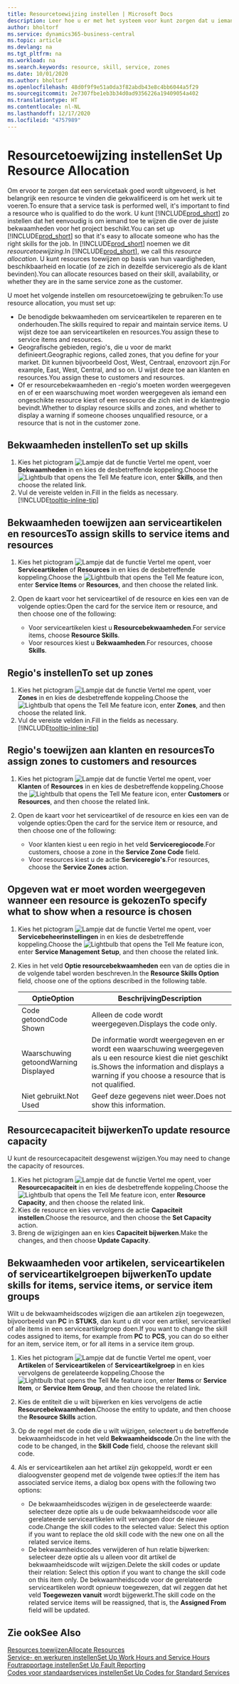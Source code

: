 ```yaml
---
title: Resourcetoewijzing instellen | Microsoft Docs
description: Leer hoe u er met het systeem voor kunt zorgen dat u iemand toewijst die over de vereiste vaardigheden beschikt om een service te bieden.
author: bholtorf
ms.service: dynamics365-business-central
ms.topic: article
ms.devlang: na
ms.tgt_pltfrm: na
ms.workload: na
ms.search.keywords: resource, skill, service, zones
ms.date: 10/01/2020
ms.author: bholtorf
ms.openlocfilehash: 48d0f9f9e51a0da3f82abdb43e8c4bb6044a5f29
ms.sourcegitcommit: 2e7307fbe1eb3b34d0ad9356226a19409054a402
ms.translationtype: HT
ms.contentlocale: nl-NL
ms.lasthandoff: 12/17/2020
ms.locfileid: "4757989"
---
```

# <a name="set-up-resource-allocation"></a><span data-ttu-id="535e6-103">Resourcetoewijzing instellen</span><span class="sxs-lookup"><span data-stu-id="535e6-103">Set Up Resource Allocation</span></span>
<span data-ttu-id="535e6-104">Om ervoor te zorgen dat een servicetaak goed wordt uitgevoerd, is het belangrijk een resource te vinden die gekwalificeerd is om het werk uit te voeren.</span><span class="sxs-lookup"><span data-stu-id="535e6-104">To ensure that a service task is performed well, it's important to find a resource who is qualified to do the work.</span></span> <span data-ttu-id="535e6-105">U kunt [!INCLUDE[prod_short](includes/prod_short.md)] zo instellen dat het eenvoudig is om iemand toe te wijzen die over de juiste bekwaamheden voor het project beschikt.</span><span class="sxs-lookup"><span data-stu-id="535e6-105">You can set up [!INCLUDE[prod_short](includes/prod_short.md)] so that it's easy to allocate someone who has the right skills for the job.</span></span> <span data-ttu-id="535e6-106">In [!INCLUDE[prod_short](includes/prod_short.md)] noemen we dit _resourcetoewijzing_.</span><span class="sxs-lookup"><span data-stu-id="535e6-106">In [!INCLUDE[prod_short](includes/prod_short.md)], we call this _resource allocation_.</span></span> <span data-ttu-id="535e6-107">U kunt resources toewijzen op basis van hun vaardigheden, beschikbaarheid en locatie (of ze zich in dezelfde serviceregio als de klant bevinden).</span><span class="sxs-lookup"><span data-stu-id="535e6-107">You can allocate resources based on their skill, availability, or whether they are in the same service zone as the customer.</span></span> 

<span data-ttu-id="535e6-108">U moet het volgende instellen om resourcetoewijzing te gebruiken:</span><span class="sxs-lookup"><span data-stu-id="535e6-108">To use resource allocation, you must set up:</span></span>  
  
* <span data-ttu-id="535e6-109">De benodigde bekwaamheden om serviceartikelen te repareren en te onderhouden.</span><span class="sxs-lookup"><span data-stu-id="535e6-109">The skills required to repair and maintain service items.</span></span> <span data-ttu-id="535e6-110">U wijst deze toe aan serviceartikelen en resources.</span><span class="sxs-lookup"><span data-stu-id="535e6-110">You assign these to service items and resources.</span></span>  
* <span data-ttu-id="535e6-111">Geografische gebieden, regio's, die u voor de markt definieert.</span><span class="sxs-lookup"><span data-stu-id="535e6-111">Geographic regions, called zones, that you define for your market.</span></span> <span data-ttu-id="535e6-112">Dit kunnen bijvoorbeeld Oost, West, Centraal, enzovoort zijn.</span><span class="sxs-lookup"><span data-stu-id="535e6-112">For example, East, West, Central, and so on.</span></span> <span data-ttu-id="535e6-113">U wijst deze toe aan klanten en resources.</span><span class="sxs-lookup"><span data-stu-id="535e6-113">You assign these to customers and resources.</span></span>  
* <span data-ttu-id="535e6-114">Of er resourcebekwaamheden en -regio's moeten worden weergegeven en of er een waarschuwing moet worden weergegeven als iemand een ongeschikte resource kiest of een resource die zich niet in de klantregio bevindt.</span><span class="sxs-lookup"><span data-stu-id="535e6-114">Whether to display resource skills and zones, and whether to display a warning if someone chooses unqualified resource, or a resource that is not in the customer zone.</span></span>  

## <a name="to-set-up-skills"></a><span data-ttu-id="535e6-115">Bekwaamheden instellen</span><span class="sxs-lookup"><span data-stu-id="535e6-115">To set up skills</span></span>
1. <span data-ttu-id="535e6-116">Kies het pictogram ![Lampje dat de functie Vertel me opent](media/ui-search/search_small.png "Vertel me wat u wilt doen"), voer **Bekwaamheden** in en kies de desbetreffende koppeling.</span><span class="sxs-lookup"><span data-stu-id="535e6-116">Choose the ![Lightbulb that opens the Tell Me feature](media/ui-search/search_small.png "Tell me what you want to do") icon, enter **Skills**, and then choose the related link.</span></span>  
2. <span data-ttu-id="535e6-117">Vul de vereiste velden in.</span><span class="sxs-lookup"><span data-stu-id="535e6-117">Fill in the fields as necessary.</span></span> [!INCLUDE[tooltip-inline-tip](includes/tooltip-inline-tip_md.md)]  

## <a name="to-assign-skills-to-service-items-and-resources"></a><span data-ttu-id="535e6-118">Bekwaamheden toewijzen aan serviceartikelen en resources</span><span class="sxs-lookup"><span data-stu-id="535e6-118">To assign skills to service items and resources</span></span>
1. <span data-ttu-id="535e6-119">Kies het pictogram ![Lampje dat de functie Vertel me opent](media/ui-search/search_small.png "Vertel me wat u wilt doen"), voer **Serviceartikelen** of **Resources** in en kies de desbetreffende koppeling.</span><span class="sxs-lookup"><span data-stu-id="535e6-119">Choose the ![Lightbulb that opens the Tell Me feature](media/ui-search/search_small.png "Tell me what you want to do") icon, enter **Service Items** or **Resources**, and then choose the related link.</span></span>  
2. <span data-ttu-id="535e6-120">Open de kaart voor het serviceartikel of de resource en kies een van de volgende opties:</span><span class="sxs-lookup"><span data-stu-id="535e6-120">Open the card for the service item or resource, and then choose one of the following:</span></span>  
  
    * <span data-ttu-id="535e6-121">Voor serviceartikelen kiest u **Resourcebekwaamheden**.</span><span class="sxs-lookup"><span data-stu-id="535e6-121">For service items, choose **Resource Skills**.</span></span>  
    * <span data-ttu-id="535e6-122">Voor resources kiest u **Bekwaamheden**.</span><span class="sxs-lookup"><span data-stu-id="535e6-122">For resources, choose **Skills**.</span></span>  

## <a name="to-set-up-zones"></a><span data-ttu-id="535e6-123">Regio's instellen</span><span class="sxs-lookup"><span data-stu-id="535e6-123">To set up zones</span></span>
1. <span data-ttu-id="535e6-124">Kies het pictogram ![Lampje dat de functie Vertel me opent](media/ui-search/search_small.png "Vertel me wat u wilt doen"), voer **Zones** in en kies de desbetreffende koppeling.</span><span class="sxs-lookup"><span data-stu-id="535e6-124">Choose the ![Lightbulb that opens the Tell Me feature](media/ui-search/search_small.png "Tell me what you want to do") icon, enter **Zones**, and then choose the related link.</span></span>  
2. <span data-ttu-id="535e6-125">Vul de vereiste velden in.</span><span class="sxs-lookup"><span data-stu-id="535e6-125">Fill in the fields as necessary.</span></span> [!INCLUDE[tooltip-inline-tip](includes/tooltip-inline-tip_md.md)]  

## <a name="to-assign-zones-to-customers-and-resources"></a><span data-ttu-id="535e6-126">Regio's toewijzen aan klanten en resources</span><span class="sxs-lookup"><span data-stu-id="535e6-126">To assign zones to customers and resources</span></span> 
1. <span data-ttu-id="535e6-127">Kies het pictogram ![Lampje dat de functie Vertel me opent](media/ui-search/search_small.png "Vertel me wat u wilt doen"), voer **Klanten** of **Resources** in en kies de desbetreffende koppeling.</span><span class="sxs-lookup"><span data-stu-id="535e6-127">Choose the ![Lightbulb that opens the Tell Me feature](media/ui-search/search_small.png "Tell me what you want to do") icon, enter **Customers** or **Resources**, and then choose the related link.</span></span>  
2. <span data-ttu-id="535e6-128">Open de kaart voor het serviceartikel of de resource en kies een van de volgende opties:</span><span class="sxs-lookup"><span data-stu-id="535e6-128">Open the card for the service item or resource, and then choose one of the following:</span></span>  
  
    * <span data-ttu-id="535e6-129">Voor klanten kiest u een regio in het veld **Serviceregiocode**.</span><span class="sxs-lookup"><span data-stu-id="535e6-129">For customers, choose a zone in the **Service Zone Code** field.</span></span>  
    * <span data-ttu-id="535e6-130">Voor resources kiest u de actie **Serviceregio's**.</span><span class="sxs-lookup"><span data-stu-id="535e6-130">For resources, choose the **Service Zones** action.</span></span>  

## <a name="to-specify-what-to-show-when-a-resource-is-chosen"></a><span data-ttu-id="535e6-131">Opgeven wat er moet worden weergegeven wanneer een resource is gekozen</span><span class="sxs-lookup"><span data-stu-id="535e6-131">To specify what to show when a resource is chosen</span></span>
1. <span data-ttu-id="535e6-132">Kies het pictogram ![Lampje dat de functie Vertel me opent](media/ui-search/search_small.png "Vertel me wat u wilt doen"), voer **Servicebeheerinstellingen** in en kies de desbetreffende koppeling.</span><span class="sxs-lookup"><span data-stu-id="535e6-132">Choose the ![Lightbulb that opens the Tell Me feature](media/ui-search/search_small.png "Tell me what you want to do") icon, enter **Service Management Setup**, and then choose the related link.</span></span> 
2. <span data-ttu-id="535e6-133">Kies in het veld **Optie resourcebekwaamheden** een van de opties die in de volgende tabel worden beschreven.</span><span class="sxs-lookup"><span data-stu-id="535e6-133">In the **Resource Skills Option** field, choose one of the options described in the following table.</span></span>  
  
    |<span data-ttu-id="535e6-134">**Optie**</span><span class="sxs-lookup"><span data-stu-id="535e6-134">**Option**</span></span>|<span data-ttu-id="535e6-135">**Beschrijving**</span><span class="sxs-lookup"><span data-stu-id="535e6-135">**Description**</span></span>|  
    |------------|-------------|  
    |<span data-ttu-id="535e6-136">Code getoond</span><span class="sxs-lookup"><span data-stu-id="535e6-136">Code Shown</span></span> | <span data-ttu-id="535e6-137">Alleen de code wordt weergegeven.</span><span class="sxs-lookup"><span data-stu-id="535e6-137">Displays the code only.</span></span>|  
    |<span data-ttu-id="535e6-138">Waarschuwing getoond</span><span class="sxs-lookup"><span data-stu-id="535e6-138">Warning Displayed</span></span> | <span data-ttu-id="535e6-139">De informatie wordt weergegeven en er wordt een waarschuwing weergegeven als u een resource kiest die niet geschikt is.</span><span class="sxs-lookup"><span data-stu-id="535e6-139">Shows the information and displays a warning if you choose a resource that is not qualified.</span></span>|  
    |<span data-ttu-id="535e6-140">Niet gebruikt.</span><span class="sxs-lookup"><span data-stu-id="535e6-140">Not Used</span></span> | <span data-ttu-id="535e6-141">Geef deze gegevens niet weer.</span><span class="sxs-lookup"><span data-stu-id="535e6-141">Does not show this information.</span></span>|  

## <a name="to-update-resource-capacity"></a><span data-ttu-id="535e6-142">Resourcecapaciteit bijwerken</span><span class="sxs-lookup"><span data-stu-id="535e6-142">To update resource capacity</span></span>  
<span data-ttu-id="535e6-143">U kunt de resourcecapaciteit desgewenst wijzigen.</span><span class="sxs-lookup"><span data-stu-id="535e6-143">You may need to change the capacity of resources.</span></span>  
  
1. <span data-ttu-id="535e6-144">Kies het pictogram ![Lampje dat de functie Vertel me opent](media/ui-search/search_small.png "Vertel me wat u wilt doen"), voer **Resourcecapaciteit** in en kies de desbetreffende koppeling.</span><span class="sxs-lookup"><span data-stu-id="535e6-144">Choose the ![Lightbulb that opens the Tell Me feature](media/ui-search/search_small.png "Tell me what you want to do") icon, enter **Resource Capacity**, and then choose the related link.</span></span>  
2. <span data-ttu-id="535e6-145">Kies de resource en kies vervolgens de actie **Capaciteit instellen**.</span><span class="sxs-lookup"><span data-stu-id="535e6-145">Choose the resource, and then choose the **Set Capacity** action.</span></span>  
3. <span data-ttu-id="535e6-146">Breng de wijzigingen aan en kies **Capaciteit bijwerken**.</span><span class="sxs-lookup"><span data-stu-id="535e6-146">Make the changes, and then choose **Update Capacity**.</span></span>  

## <a name="to-update-skills-for-items-service-items-or-service-item-groups"></a><span data-ttu-id="535e6-147">Bekwaamheden voor artikelen, serviceartikelen of serviceartikelgroepen bijwerken</span><span class="sxs-lookup"><span data-stu-id="535e6-147">To update skills for items, service items, or service item groups</span></span>
<span data-ttu-id="535e6-148">Wilt u de bekwaamheidscodes wijzigen die aan artikelen zijn toegewezen, bijvoorbeeld van **PC** in **STUKS**, dan kunt u dit voor een artikel, serviceartikel of alle items in een serviceartikelgroep doen.</span><span class="sxs-lookup"><span data-stu-id="535e6-148">If you want to change the skill codes assigned to items, for example from **PC** to **PCS**, you can do so either for an item, service item, or for all items in a service item group.</span></span>  
  
1. <span data-ttu-id="535e6-149">Kies het pictogram ![Lampje dat de functie Vertel me opent](media/ui-search/search_small.png "Vertel me wat u wilt doen"), voer **Artikelen** of **Serviceartikelen** of **Serviceartikelgroep** in en kies vervolgens de gerelateerde koppeling.</span><span class="sxs-lookup"><span data-stu-id="535e6-149">Choose the ![Lightbulb that opens the Tell Me feature](media/ui-search/search_small.png "Tell me what you want to do") icon, enter **Items** or **Service Item**, or **Service Item Group**, and then choose the related link.</span></span>  
2. <span data-ttu-id="535e6-150">Kies de entiteit die u wilt bijwerken en kies vervolgens de actie **Resourcebekwaamheden**.</span><span class="sxs-lookup"><span data-stu-id="535e6-150">Choose the entity to update, and then choose the **Resource Skills** action.</span></span>  
3. <span data-ttu-id="535e6-151">Op de regel met de code die u wilt wijzigen, selecteert u de betreffende bekwaamheidscode in het veld **Bekwaamheidscode**.</span><span class="sxs-lookup"><span data-stu-id="535e6-151">On the line with the code to be changed, in the **Skill Code** field, choose the relevant skill code.</span></span>  
4.  <span data-ttu-id="535e6-152">Als er serviceartikelen aan het artikel zijn gekoppeld, wordt er een dialoogvenster geopend met de volgende twee opties:</span><span class="sxs-lookup"><span data-stu-id="535e6-152">If the item has associated service items, a dialog box opens with the following two options:</span></span>  
  
    * <span data-ttu-id="535e6-153">De bekwaamheidscodes wijzigen in de geselecteerde waarde: selecteer deze optie als u de oude bekwaamheidscode voor alle gerelateerde serviceartikelen wilt vervangen door de nieuwe code.</span><span class="sxs-lookup"><span data-stu-id="535e6-153">Change the skill codes to the selected value: Select this option if you want to replace the old skill code with the new one on all the related service items.</span></span>  
    * <span data-ttu-id="535e6-154">De bekwaamheidscodes verwijderen of hun relatie bijwerken: selecteer deze optie als u alleen voor dit artikel de bekwaamheidscode wilt wijzigen.</span><span class="sxs-lookup"><span data-stu-id="535e6-154">Delete the skill codes or update their relation: Select this option if you want to change the skill code on this item only.</span></span> <span data-ttu-id="535e6-155">De bekwaamheidscode voor de gerelateerde serviceartikelen wordt opnieuw toegewezen, dat wil zeggen dat het veld **Toegewezen vanuit** wordt bijgewerkt.</span><span class="sxs-lookup"><span data-stu-id="535e6-155">The skill code on the related service items will be reassigned, that is, the **Assigned From** field will be updated.</span></span>  
  
## <a name="see-also"></a><span data-ttu-id="535e6-156">Zie ook</span><span class="sxs-lookup"><span data-stu-id="535e6-156">See Also</span></span>
[<span data-ttu-id="535e6-157">Resources toewijzen</span><span class="sxs-lookup"><span data-stu-id="535e6-157">Allocate Resources</span></span>](service-how-to-allocate-resources.md)  
[<span data-ttu-id="535e6-158">Service- en werkuren instellen</span><span class="sxs-lookup"><span data-stu-id="535e6-158">Set Up Work Hours and Service Hours</span></span>](service-how-setup-work-service-hours.md)  
[<span data-ttu-id="535e6-159">Foutrapportage instellen</span><span class="sxs-lookup"><span data-stu-id="535e6-159">Set Up Fault Reporting</span></span>](service-how-setup-fault-reporting.md)  
[<span data-ttu-id="535e6-160">Codes voor standaardservices instellen</span><span class="sxs-lookup"><span data-stu-id="535e6-160">Set Up Codes for Standard Services</span></span>](service-how-setup-service-coding.md)  
 

